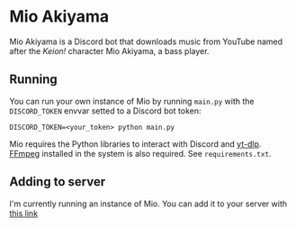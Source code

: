 # Mio Akiyama

Mio Akiyama is a Discord bot that downloads music from YouTube named after the
*Keion!* character Mio Akiyama, a bass player.

## Running

You can run your own instance of Mio by running `main.py` with the
`DISCORD_TOKEN` envvar setted to a Discord bot token:

``` DISCORD_TOKEN=<your_token> python main.py ```

Mio requires the Python libraries to interact with Discord and
[yt-dlp](https://github.com/yt-dlp/yt-dlp).
[FFmpeg](https://github.com/FFmpeg/FFmpeg) installed in the system is also
required. See `requirements.txt`.

## Adding to server

I'm currently running an instance of Mio. You can add it to your server with
[this link](https://discord.com/api/oauth2/authorize?client_id=938200205638135808&permissions=3398656&scope=bot)
